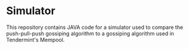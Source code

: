 # Simulator

This repository contains JAVA code for a simulator used to compare the push-pull-push gossiping algorithm to a gossiping algorithm used in Tendermint's Mempool.
